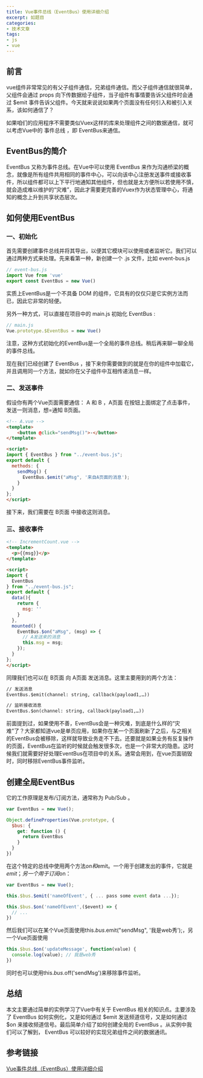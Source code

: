 ```yaml
---
title: Vue事件总线（EventBus）使用详细介绍
excerpt: 如题目
categories:
- 技术文章
tags:
- js
- vue
---
```


## 前言
vue组件非常常见的有父子组件通信，兄弟组件通信。而父子组件通信就很简单，父组件会通过 props 向下传数据给子组件，当子组件有事情要告诉父组件时会通过 $emit 事件告诉父组件。今天就来说说如果两个页面没有任何引入和被引入关系，该如何通信了？

如果咱们的应用程序不需要类似Vuex这样的库来处理组件之间的数据通信，就可以考虑Vue中的 事件总线 ，即 EventBus来通信。

## EventBus的简介
EventBus 又称为事件总线。在Vue中可以使用 EventBus 来作为沟通桥梁的概念，就像是所有组件共用相同的事件中心，可以向该中心注册发送事件或接收事件，所以组件都可以上下平行地通知其他组件，但也就是太方便所以若使用不慎，就会造成难以维护的“灾难”，因此才需要更完善的Vuex作为状态管理中心，将通知的概念上升到共享状态层次。

## 如何使用EventBus
### 一、初始化
首先需要创建事件总线并将其导出，以便其它模块可以使用或者监听它。我们可以通过两种方式来处理。先来看第一种，新创建一个 .js 文件，比如 event-bus.js
```javascript
// event-bus.js
import Vue from 'vue'
export const EventBus = new Vue()
```

实质上EventBus是一个不具备 DOM 的组件，它具有的仅仅只是它实例方法而已，因此它非常的轻便。

另外一种方式，可以直接在项目中的 main.js 初始化 EventBus :
```javascript
// main.js
Vue.prototype.$EventBus = new Vue()
```

注意，这种方式初始化的EventBus是一个全局的事件总线。稍后再来聊一聊全局的事件总线。

现在我们已经创建了 EventBus ，接下来你需要做到的就是在你的组件中加载它，并且调用同一个方法，就如你在父子组件中互相传递消息一样。

### 二、发送事件
假设你有两个Vue页面需要通信： A 和 B ，A页面 在按钮上面绑定了点击事件，发送一则消息，想=通知 B页面。
```html
<!-- A.vue -->
<template>
    <button @click="sendMsg()">-</button>
</template>

<script> 
import { EventBus } from "../event-bus.js";
export default {
  methods: {
    sendMsg() {
      EventBus.$emit("aMsg", '来自A页面的消息');
    }
  }
}; 
</script>
```
接下来，我们需要在 B页面 中接收这则消息。

### 三、接收事件
```html
<!-- IncrementCount.vue -->
<template>
  <p>{{msg}}</p>
</template>

<script> 
import { 
  EventBus 
} from "../event-bus.js";
export default {
  data(){
    return {
      msg: ''
    }
  },
  mounted() {
    EventBus.$on("aMsg", (msg) => {
      // A发送来的消息
      this.msg = msg;
    });
  }
};
</script>
```

同理我们也可以在 B页面 向 A页面 发送消息。这里主要用到的两个方法：
```html
// 发送消息
EventBus.$emit(channel: string, callback(payload1,…))

// 监听接收消息
EventBus.$on(channel: string, callback(payload1,…))
```

前面提到过，如果使用不善，EventBus会是一种灾难，到底是什么样的“灾难”了？大家都知道vue是单页应用，如果你在某一个页面刷新了之后，与之相关的EventBus会被移除，这样就导致业务走不下去。还要就是如果业务有反复操作的页面，EventBus在监听的时候就会触发很多次，也是一个非常大的隐患。这时候我们就需要好好处理EventBus在项目中的关系。通常会用到，在vue页面销毁时，同时移除EventBus事件监听。

## 创建全局EventBus
它的工作原理是发布/订阅方法，通常称为 Pub/Sub 。
```javascript
var EventBus = new Vue();

Object.defineProperties(Vue.prototype, {
  $bus: {
    get: function () {
      return EventBus
    }
  }
})
```

在这个特定的总线中使用两个方法$on和$emit。一个用于创建发出的事件，它就是$emit；另一个用于订阅$on：
```javascript
var EventBus = new Vue();

this.$bus.$emit('nameOfEvent', { ... pass some event data ...});

this.$bus.$on('nameOfEvent',($event) => {
  // ...
})
```
然后我们可以在某个Vue页面使用this.$bus.$emit("sendMsg", '我是web秀');，另一个Vue页面使用
```javascript
this.$bus.$on('updateMessage', function(value) {
  console.log(value); // 我是web秀
})
```
同时也可以使用this.$bus.$off('sendMsg')来移除事件监听。

## 总结
本文主要通过简单的实例学习了Vue中有关于 EventBus 相关的知识点。主要涉及了 EventBus 如何实例化，又是如何通过 $emit 发送频道信号，又是如何通过 $on 来接收频道信号。最后简单介绍了如何创建全局的 EventBus 。从实例中我们可以了解到， EventBus 可以较好的实现兄弟组件之间的数据通讯。

## 参考链接
[Vue事件总线（EventBus）使用详细介绍](https://zhuanlan.zhihu.com/p/72777951)
